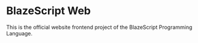 # BlazeScript Web

This is the official website frontend project of the BlazeScript Programming Language.
